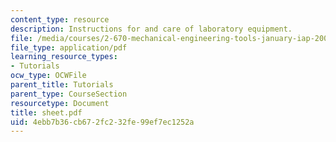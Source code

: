 ```yaml
---
content_type: resource
description: Instructions for and care of laboratory equipment.
file: /media/courses/2-670-mechanical-engineering-tools-january-iap-2004/4ebb7b36cb672fc232fe99ef7ec1252a_sheet.pdf
file_type: application/pdf
learning_resource_types:
- Tutorials
ocw_type: OCWFile
parent_title: Tutorials
parent_type: CourseSection
resourcetype: Document
title: sheet.pdf
uid: 4ebb7b36-cb67-2fc2-32fe-99ef7ec1252a
---
```

